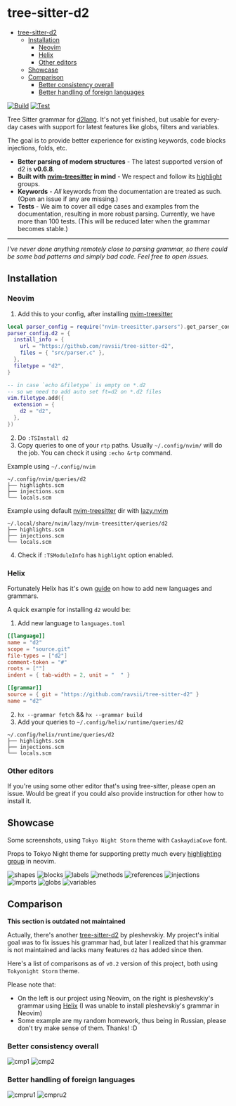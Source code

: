 # tree-sitter-d2

<!--toc:start-->

- [tree-sitter-d2](#tree-sitter-d2)
  - [Installation](#installation)
    - [Neovim](#neovim)
    - [Helix](#helix)
    - [Other editors](#other-editors)
  - [Showcase](#showcase)
  - [Comparison](#comparison)
    - [Better consistency overall](#better-consistency-overall)
    - [Better handling of foreign languages](#better-handling-of-foreign-languages)
  <!--toc:end-->

[![Build](https://github.com/ravsii/tree-sitter-d2/actions/workflows/build.yml/badge.svg?branch=main)](https://github.com/ravsii/tree-sitter-d2/actions/workflows/build.yml)
[![Test](https://github.com/ravsii/tree-sitter-d2/actions/workflows/test.yml/badge.svg?branch=main)](https://github.com/ravsii/tree-sitter-d2/actions/workflows/test.yml)

Tree Sitter grammar for [d2lang]. It's not yet finished, but usable for
every-day cases with support for latest features like globs, filters and
variables.

The goal is to provide better experience for existing keywords, code blocks
injections, folds, etc.

- **Better parsing of modern structures** - The latest supported version of d2
  is **v0.6.8**.
- **Built with [nvim-treesitter] in mind** - We respect and follow its
  [highlight] groups.
- **Keywords** - _All_ keywords from the documentation are treated as such.
  (Open an issue if any are missing.)
- **Tests** - We aim to cover all edge cases and examples from the
  documentation, resulting in more robust parsing. Currently, we have more
  than 100 tests. (This will be reduced later when the grammar becomes stable.)

[highlight]: https://neovim.io/doc/user/treesitter.html#_treesitter-queries
[d2lang]: https://d2lang.com/

---

_I've never done anything remotely close to parsing grammar, so there could be
some bad patterns and simply bad code. Feel free to open issues._

## Installation

### Neovim

1. Add this to your config, after installing [nvim-treesitter]

```lua
local parser_config = require("nvim-treesitter.parsers").get_parser_configs()
parser_config.d2 = {
  install_info = {
    url = "https://github.com/ravsii/tree-sitter-d2",
    files = { "src/parser.c" },
  },
  filetype = "d2",
}

-- in case `echo &filetype` is empty on *.d2
-- so we need to add auto set ft=d2 on *.d2 files
vim.filetype.add({
  extension = {
    d2 = "d2",
  },
})
```

2. Do `:TSInstall d2`
3. Copy queries to one of your `rtp` paths. Usually `~/.config/nvim/` will do
   the job. You can check it using `:echo &rtp` command.

Example using `~/.config/nvim`

```text
~/.config/nvim/queries/d2
├── highlights.scm
├── injections.scm
└── locals.scm
```

Example using default [nvim-treesitter] dir with [lazy.nvim]

```text
~/.local/share/nvim/lazy/nvim-treesitter/queries/d2
├── highlights.scm
├── injections.scm
└── locals.scm
```

4. Check if `:TSModuleInfo` has `highlight` option enabled.

[lazy.nvim]: https://github.com/folke/lazy.nvim

### Helix

Fortunately Helix has it's own [guide] on how to add new languages and
grammars.

[guide]: https://docs.helix-editor.com/guides/adding_languages.html

A quick example for installing `d2` would be:

1. Add new language to `languages.toml`

```toml
[[language]]
name = "d2"
scope = "source.git"
file-types = ["d2"]
comment-token = "#"
roots = [""]
indent = { tab-width = 2, unit = "  " }

[[grammar]]
source = { git = "https://github.com/ravsii/tree-sitter-d2" }
name = "d2"

```

2. `hx --grammar fetch` && `hx --grammar build`
3. Add your queries to `~/.config/helix/runtime/queries/d2`

```text
~/.config/helix/runtime/queries/d2
├── highlights.scm
├── injections.scm
└── locals.scm
```

### Other editors

If you're using some other editor that's using tree-sitter, please open an
issue. Would be great if you could also provide instruction for other how to
install it.

[nvim-treesitter]: https://github.com/nvim-treesitter/nvim-treesitter

## Showcase

Some screenshots, using `Tokyo Night Storm` theme with `CaskaydiaCove` font.

Props to Tokyo Night theme for supporting pretty much every [highlighting
group] in neovim.

[highlighting group]: <https://neovim.io/doc/user/treesitter.html#_treesitter-queries:~:text=the%20exact%20definition)%3A-,%40variable,-various%20variable%20names>

![shapes](./img/shapes.png)
![blocks](./img/blocks.png)
![labels](./img/labels.png)
![methods](./img/methods.png)
![references](./img/references.png)
![injections](./img/injections.png)
![imports](./img/imports.png)
![globs](./img/globs.png)
![variables](./img/variables.png)

## Comparison

**This section is outdated not maintained**

Actually, there's another [tree-sitter-d2] by pleshevskiy. My project's initial
goal was to fix issues his grammar had, but later I realized that his grammar
is not maintained and lacks many features `d2` has added since then.

Here's a list of comparisons as of `v0.2` version of this project, both using
`Tokyonight Storm` theme.

Please note that:

- On the left is our project using Neovim, on the right is pleshevskiy's
  grammar using [Helix] (I was unable to install pleshevskiy's grammar in Neovim)
- Some example are my random homework, thus being in Russian, please don't try
  make sense of them. Thanks! :D

[Helix]: https://helix-editor.com/
[tree-sitter-d2]: https://github.com/pleshevskiy/tree-sitter-d2

### Better consistency overall

![cmp1](./img/cmp1.png)
![cmp2](./img/cmp2.png)

### Better handling of foreign languages

![cmpru1](./img/cmp_ru1.png)
![cmpru2](./img/cmp_ru2.png)
